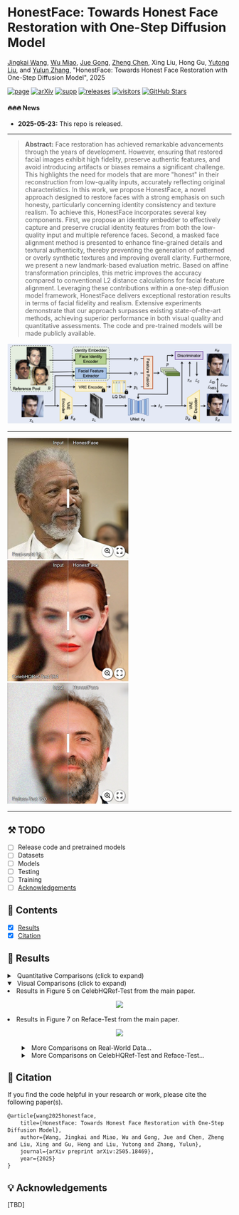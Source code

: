 # HonestFace: Towards Honest Face Restoration with One-Step Diffusion Model

[Jingkai Wang](https://github.com/jkwang28), [Wu Miao](https://github.com/wildddm), [Jue Gong](https://github.com/gobunu), [Zheng Chen](https://zhengchen1999.github.io/), Xing Liu, Hong Gu, [Yutong Liu](https://isabelleliu630.github.io/), and [Yulun Zhang](http://yulunzhang.com/), "HonestFace: Towards Honest Face Restoration with One-Step Diffusion Model", 2025

[![page](https://img.shields.io/badge/Project-Page-blue?logo=github&logoSvg)](https://jkwang28.github.io/HonestFace/)
[![arXiv](https://img.shields.io/badge/Paper-arXiv-red?logo=arxiv&logoSvg)](https://arxiv.org/abs/2505.18469)
[![supp](https://img.shields.io/badge/Supplementary_material-Paper-orange.svg)](https://github.com/jkwang28/HonestFace/releases/download/v1/supp.pdf)
[![releases](https://img.shields.io/github/downloads/jkwang28/HonestFace/total.svg)](https://github.com/jkwang28/HonestFace/releases)
[![visitors](https://visitor-badge.laobi.icu/badge?page_id=jkwang28.HonestFace&right_color=violet)](https://github.com/jkwang28/HonestFace)
[![GitHub Stars](https://img.shields.io/github/stars/jkwang28/HonestFace?style=social)](https://github.com/jkwang28/HonestFace)

#### 🔥🔥🔥 News

- **2025-05-23:** This repo is released.

---

> **Abstract:** Face restoration has achieved remarkable advancements through the years of development. However, ensuring that restored facial images exhibit high fidelity, preserve authentic features, and avoid introducing artifacts or biases remains a significant challenge. This highlights the need for models that are more "honest" in their reconstruction from low-quality inputs, accurately reflecting original characteristics.
In this work, we propose HonestFace, a novel approach designed to restore faces with a strong emphasis on such honesty, particularly concerning identity consistency and texture realism. To achieve this, HonestFace incorporates several key components. First, we propose an identity embedder to effectively capture and preserve crucial identity features from both the low-quality input and multiple reference faces. Second, a masked face alignment method is presented to enhance fine-grained details and textural authenticity, thereby preventing the generation of patterned or overly synthetic textures and improving overall clarity.
Furthermore, we present a new landmark-based evaluation metric. Based on affine transformation principles, this metric improves the accuracy compared to conventional L2 distance calculations for facial feature alignment.
Leveraging these contributions within a one-step diffusion model framework, HonestFace delivers exceptional restoration results in terms of facial fidelity and realism. Extensive experiments demonstrate that our approach surpasses existing state-of-the-art methods, achieving superior performance in both visual quality and quantitative assessments. The code and pre-trained models will be made publicly available.

![](images/pipeline.png)

---

<!-- ![vis-main-top](images/vis-main-top.png) -->

[<img src="images/WechatIMG498.jpg" height="272"/>](https://imgsli.com/MzgyMDY3) [<img src="images/WechatIMG500.jpg" height="272"/>](https://imgsli.com/MzgyMDY5) [<img src="images/WechatIMG502.jpg" height="272"/>](https://imgsli.com/MzgyMDcw)

---

## ⚒️ TODO

* [ ] Release code and pretrained models
* [ ] Datasets
* [ ] Models
* [ ] Testing
* [ ] Training
* [ ] [Acknowledgements](#Acknowledgements)

## 🔗 Contents

- [x] [Results](#Results)
- [x] [Citation](#Citation) 

## <a name="results"></a>🔎 Results 

<details>
<summary>&ensp;Quantitative Comparisons (click to expand) </summary>
<li> Compared Results with reference-based methods in Table 1 from the main paper. 
<p align="center">
<img src="images/quan/ref-based.png" >
</p>
</li>
<li> Compared Results with no-reference methods in Table 2 from the main paper. 
<p align="center">
<img src="images/quan/no-ref.png" >
</p>
</li>
</details>
<details open>
<summary>&ensp;Visual Comparisons (click to expand) </summary>
<li> Results in Figure 5 on CelebHQRef-Test from the main paper.
<p align="center">
<img src="images/vis/main-celebhqref.png" >
</p>
</li>
<li> Results in Figure 7 on Reface-Test from the main paper.
<p align="center">
<img src="images/vis/main-reface.png" >
</p>
</li>
</details>
<details>
<summary style="margin-left: 2rem;">&ensp;More Comparisons on Real-World Data... </summary>
<li style="margin-left: 2rem;"> Results in Figures 1, 2 from the supplementary materials.
<p align="center">
<img src="images/vis/supp-realworld-1.png" >
</p>
<p align="center">
<img src="images/vis/supp-realworld-2.png" >
</p>
</li>
</details>
<details>
<summary style="margin-left: 2rem;">&ensp;More Comparisons on CelebHQRef-Test and Reface-Test... </summary>
<li style="margin-left: 2rem;"> Results in Figures 3, 4, 5 on CelebHQRef-Test and Reface-Test from the supplementary materials.
<p align="center">
<img src="images/vis/supp-celebhqref.png" >
</p>
<p align="center">
<img src="images/vis/supp-reface-1.png" >
</p>
<p align="center">
<img src="images/vis/supp-reface-2.png" >
</p>
</li>
</details>

## <a name="citation"></a>📎 Citation

If you find the code helpful in your research or work, please cite the following paper(s).

```
@article{wang2025honestface,
    title={HonestFace: Towards Honest Face Restoration with One-Step Diffusion Model},
    author={Wang, Jingkai and Miao, Wu and Gong, Jue and Chen, Zheng and Liu, Xing and Gu, Hong and Liu, Yutong and Zhang, Yulun},
    journal={arXiv preprint arXiv:2505.18469},
    year={2025}
}
```

## <a name="acknowledgements"></a>💡 Acknowledgements

[TBD]

